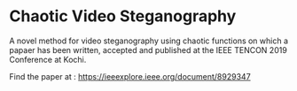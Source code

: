 # Chaotic Video Steganography
A novel method for video steganography using chaotic functions on which a papaer has been written, accepted and published at the IEEE TENCON 2019 Conference at Kochi. 

Find the paper at : https://ieeexplore.ieee.org/document/8929347
